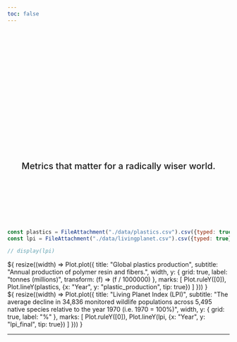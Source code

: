 ```yaml
---
toc: false
---
```


<div class="hero">
  <h1>Wiser Metrics</h1>
  <h2>Metrics that matter for a radically wiser world.</h2>
</div>


```js
const plastics = FileAttachment("./data/plastics.csv").csv({typed: true});
const lpi = FileAttachment("./data/livingplanet.csv").csv({typed: true});
```

```js
// display(lpi)
```

<div class="grid grid-cols-2" style="grid-auto-rows: 504px;">
  <div class="card">${
    resize((width) => Plot.plot({
      title: "Global plastics production",
      subtitle: "Annual production of polymer resin and fibers.",
      width,
      y: {
        grid: true,
        label: "tonnes (millions)",
        transform: (f) => (f / 1000000)
        },
      marks: [
        Plot.ruleY([0]),
        Plot.lineY(plastics, {x: "Year", y: "plastic_production", tip: true})
      ]
    }))
  }</div>
  <div class="card">${
    resize((width) => Plot.plot({
      title: "Living Planet Index (LPI)",
      subtitle: "The average decline in 34,836  monitored wildlife populations across 5,495 native species relative to the year 1970 (i.e. 1970 = 100%)",
      width,
      y: {
        grid: true,
        label: "%"
      },
      marks: [
        Plot.ruleY([0]),
        Plot.lineY(lpi, {x: "Year", y: "lpi_final", tip: true})
      ]
    }))
  }</div>
</div>

---

<style>

.hero {
  display: flex;
  flex-direction: column;
  align-items: center;
  font-family: var(--sans-serif);
  margin: 4rem 0 8rem;
  text-wrap: balance;
  text-align: center;
}

.hero h1 {
  margin: 1rem 0;
  padding: 1rem 0;
  max-width: none;
  font-size: 14vw;
  font-weight: 900;
  line-height: 1;
  background: linear-gradient(30deg, var(--theme-foreground-focus), currentColor);
  -webkit-background-clip: text;
  -webkit-text-fill-color: transparent;
  background-clip: text;
}

.hero h2 {
  margin: 0;
  max-width: 34em;
  font-size: 20px;
  font-style: initial;
  font-weight: 500;
  line-height: 1.5;
  color: var(--theme-foreground-muted);
}

@media (min-width: 640px) {
  .hero h1 {
    font-size: 90px;
  }
}

</style>
